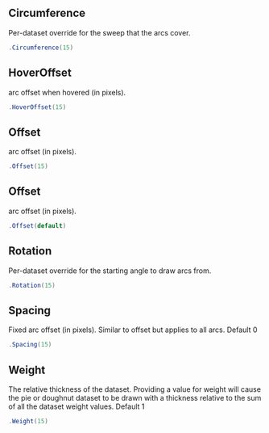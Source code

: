 ## Circumference
Per-dataset override for the sweep that the arcs cover.
```csharp
.Circumference(15)
```

## HoverOffset
arc offset when hovered (in pixels).
```csharp
.HoverOffset(15)
```

## Offset
arc offset (in pixels).
```csharp
.Offset(15)
```

## Offset
arc offset (in pixels).
```csharp
.Offset(default)
```

## Rotation
Per-dataset override for the starting angle to draw arcs from.
```csharp
.Rotation(15)
```

## Spacing
Fixed arc offset (in pixels). Similar to offset but applies to all arcs. Default 0
```csharp
.Spacing(15)
```

## Weight
The relative thickness of the dataset. Providing a value for weight will cause the pie or doughnut dataset to be drawn with
            a thickness relative to the sum of all the dataset weight values. Default 1
```csharp
.Weight(15)
```

